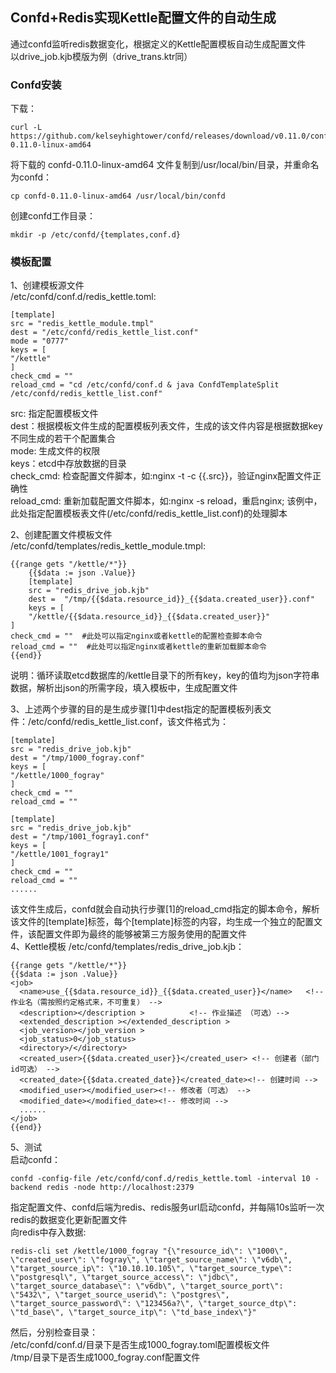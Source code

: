 ## Confd+Redis实现Kettle配置文件的自动生成
通过confd监听redis数据变化，根据定义的Kettle配置模板自动生成配置文件<br>
以drive_job.kjb模版为例（drive_trans.ktr同）
### Confd安装
下载：
```
curl -L https://github.com/kelseyhightower/confd/releases/download/v0.11.0/confd-0.11.0-linux-amd64 
```
将下载的 confd-0.11.0-linux-amd64 文件复制到/usr/local/bin/目录，并重命名为confd：
```
cp confd-0.11.0-linux-amd64 /usr/local/bin/confd
```
创建confd工作目录：
```
mkdir -p /etc/confd/{templates,conf.d}
```

### 模板配置
1、创建模板源文件<br>
/etc/confd/conf.d/redis_kettle.toml:
```
[template]
src = "redis_kettle_module.tmpl"
dest = "/etc/confd/redis_kettle_list.conf"
mode = "0777"
keys = [
"/kettle"
]
check_cmd = ""
reload_cmd = "cd /etc/confd/conf.d & java ConfdTemplateSplit /etc/confd/redis_kettle_list.conf" 
```
src: 指定配置模板文件<br>
dest：根据模板文件生成的配置模板列表文件，生成的该文件内容是根据数据key不同生成的若干个配置集合<br>
mode: 生成文件的权限<br>
keys：etcd中存放数据的目录<br>
check_cmd: 检查配置文件脚本，如:nginx -t -c {{.src}}，验证nginx配置文件正确性<br>
reload_cmd: 重新加载配置文件脚本，如:nginx -s reload，重启nginx;  该例中，此处指定配置模板表文件(/etc/confd/redis_kettle_list.conf)的处理脚本<br>

2、创建配置文件模板文件<br>
/etc/confd/templates/redis_kettle_module.tmpl:
```
{{range gets "/kettle/*"}}
    {{$data := json .Value}}
    [template]
    src = "redis_drive_job.kjb"
    dest =  "/tmp/{{$data.resource_id}}_{{$data.created_user}}.conf"
    keys = [
    "/kettle/{{$data.resource_id}}_{{$data.created_user}}"
]
check_cmd = ""  #此处可以指定nginx或者kettle的配置检查脚本命令
reload_cmd = ""  #此处可以指定nginx或者kettle的重新加载脚本命令
{{end}}
```
说明：循环读取etcd数据库的/kettle目录下的所有key，key的值均为json字符串数据，解析出json的所需字段，填入模板中，生成配置文件<br>

3、上述两个步骤的目的是生成步骤[1]中dest指定的配置模板列表文件：/etc/confd/redis_kettle_list.conf，该文件格式为：
```
[template]
src = "redis_drive_job.kjb"
dest = "/tmp/1000_fogray.conf"
keys = [
"/kettle/1000_fogray"
]
check_cmd = ""
reload_cmd = ""

[template]
src = "redis_drive_job.kjb"
dest = "/tmp/1001_fogray1.conf"
keys = [
"/kettle/1001_fogray1"
]
check_cmd = ""
reload_cmd = ""
......
```
该文件生成后，confd就会自动执行步骤[1]的reload_cmd指定的脚本命令，解析该文件的[template]标签，每个[template]标签的内容，均生成一个独立的配置文件，该配置文件即为最终的能够被第三方服务使用的配置文件<br>
4、Kettle模板
/etc/confd/templates/redis_drive_job.kjb：
```
{{range gets "/kettle/*"}}
{{$data := json .Value}}
<job>
  <name>use_{{$data.resource_id}}_{{$data.created_user}}</name>   <!-- 作业名（需按照约定格式来，不可重复） -->
  <description></description >          <!-- 作业描述 （可选）-->
  <extended_description ></extended_description > 
  <job_version></job_version >            
  <job_status>0</job_status>
  <directory>/</directory>
  <created_user>{{$data.created_user}}</created_user> <!-- 创建者（部门id可选） -->
  <created_date>{{$data.created_date}}</created_date><!-- 创建时间 -->
  <modified_user></modified_user><!-- 修改者（可选） -->
  <modified_date></modified_date><!-- 修改时间 -->
  ......
</job>
{{end}}
```

5、测试<br>
启动confd：
```
confd -config-file /etc/confd/conf.d/redis_kettle.toml -interval 10 -backend redis -node http://localhost:2379
```
指定配置文件、confd后端为redis、redis服务url启动confd，并每隔10s监听一次redis的数据变化更新配置文件<br>
向redis中存入数据:
```
redis-cli set /kettle/1000_fogray "{\"resource_id\": \"1000\", \"created_user\": \"fogray\", \"target_source_name\": \"v6db\", \"target_source_ip\": \"10.10.10.105\", \"target_source_type\": \"postgresql\", \"target_source_access\": \"jdbc\", \"target_source_database\": \"v6db\", \"target_source_port\": \"5432\", \"target_source_userid\": \"postgres\", \"target_source_password\": \"123456a?\", \"target_source_dtp\": \"td_base\", \"target_source_itp\": \"td_base_index\"}"
```
然后，分别检查目录：<br>
/etc/confd/conf.d/目录下是否生成1000_fogray.toml配置模板文件<br>
/tmp/目录下是否生成1000_fogray.conf配置文件

